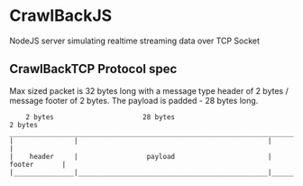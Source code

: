 # CrawlBackJS
NodeJS server simulating realtime streaming data over TCP Socket

## CrawlBackTCP Protocol spec
Max sized packet is 32 bytes long with a message type header of 2 bytes / message footer of 2 bytes.
The payload is padded - 28 bytes long.
```
    2 bytes                      28 bytes                             2 bytes
____________________________________________________________________________________
|               |                                               |                   |
|    header     |                 payload                       |      footer       |
|_______________|_______________________________________________|___________________|
```